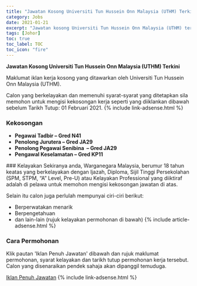 ```yaml
---
title: "Jawatan Kosong Universiti Tun Hussein Onn Malaysia (UTHM) Terkini" 
category: Jobs 
date: 2021-01-21 
excerpt: "Jawatan kosong Universiti Tun Hussein Onn Malaysia (UTHM) terkini untuk kekosongan Pegawai Tadbir – Gred N41 ,Penolong Jurutera – Gred JA29,Penolong Pegawai Senibina  – Gred JA29,Pengawal Keselamatan – Gred KP11" 
tags: [Johor] 
toc: true 
toc_label: TOC 
toc_icon: "fire" 
--- 
```


**Jawatan Kosong Universiti Tun Hussein Onn Malaysia (UTHM) Terkini**

Maklumat iklan kerja kosong yang ditawarkan oleh Universiti Tun Hussein Onn Malaysia (UTHM). 

Calon yang berkelayakan dan memenuhi syarat-syarat yang ditetapkan sila memohon untuk mengisi kekosongan kerja seperti yang diiklankan dibawah sebelum Tarikh Tutup: 01 Februari 2021. 
{% include link-adsense.html %} 
### Kekosongan 
<ul>
<li><strong>Pegawai Tadbir &#8211; Gred N41&#160;</strong></li>
<li><strong>Penolong Jurutera &#8211; Gred JA29</strong></li>
<li><strong>Penolong Pegawai Senibina&#160; &#8211; Gred JA29</strong></li>
<li><strong>Pengawal Keselamatan &#8211; Gred KP11</strong></li>
</ul> 
### Kelayakan 
Sekiranya anda, Warganegara Malaysia, berumur 18 tahun keatas yang berkelayakan dengan Ijazah, Diploma, Sijil Tinggi Persekolahan (SPM, STPM, “A” Level, Pre-U) atau Kelayakan Professional yang diiktiraf adalah di pelawa untuk memohon mengisi kekosongan jawatan di atas.

Selain itu calon juga perlulah mempunyai ciri-ciri berikut:
- Berperwatakan menarik
- Berpengetahuan
- dan lain-lain (rujuk kelayakan permohonan di bawah) 
{% include article-adsense.html %} 
### Cara Permohonan 
Klik pautan 'Iklan Penuh Jawatan' dibawah dan rujuk maklumat permohonan, syarat kelayakan dan tarikh tutup permohonan kerja tersebut.
Calon yang disenaraikan pendek sahaja akan dipanggil temuduga.

<a href="http://www.uthm.edu.my/en/latest-info/249-jawatan-kosong-pentadbiran-sesi-1-tahun-2021" class="btn btn--info" target="_blank" rel="nofollow noopenner">Iklan Penuh Jawatan</a> 
{% include link-adsense.html %} 